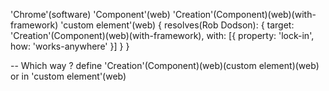 'Chrome'(software)
'Component'(web)
'Creation'(Component)(web)(with-framework)
'custom element'(web) {
  resolves(Rob Dodson): {
    target: 'Creation'(Component)(web)(with-framework),
    with: [{ property: 'lock-in', how: 'works-anywhere' }]
  }
}

--
Which way ?
define 'Creation'(Component)(web)(custom element)(web) or
in 'custom element'(web)